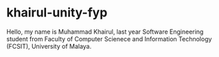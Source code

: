 # khairul-unity-fyp

Hello, my name is Muhammad Khairul, last year Software Engineering student from Faculty of Computer Scienece and Information Technology (FCSIT), University of Malaya.
